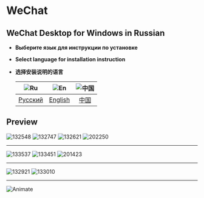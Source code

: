 # WeChat
## WeChat Desktop for Windows in Russian

- **Выберите язык для инструкции по установке**
- **Select language for installation instruction**
- **选择安装说明的语言**

    | ![Ru](https://camo.githubusercontent.com/391b57fb068c30068d206d8b5e14dab22414b7e4e2179aeaa23415ab3404b841/68747470733a2f2f756e69636f64652d7461626c652e636f6d2f692f636f756e7472792d666c6167732f72752e706e67) | ![En](https://camo.githubusercontent.com/6a14aa4dccda53ea9236ff9849bde5b0905e389fda26e7d07fb77e68b76bc2fd/68747470733a2f2f756e69636f64652d7461626c652e636f6d2f692f636f756e7472792d666c6167732f656e2e706e67) | ![中国](https://camo.githubusercontent.com/5eca8717e615fe73912fe82a1b0ca6b38133ccd08f8cde63d6822d4b8ae484bf/68747470733a2f2f756e69636f64652d7461626c652e636f6d2f692f636f756e7472792d666c6167732f636e2e706e67) |
    | :----------: |:------------:|:-----------:|
    | [Русский][1] | [English][2] |  [中国][3]  |
    
    
## Preview
![132548](https://user-images.githubusercontent.com/48417413/129444846-a5600031-3095-4c37-ba64-b8d2313840b1.png) 
![132747](https://user-images.githubusercontent.com/48417413/129444863-076ac07d-a531-43b3-ab7b-f856f89c347d.png) 
![132621](https://user-images.githubusercontent.com/48417413/129455614-b0079fb5-8b3a-4e77-8f9c-cbf9636b4e2b.png) 
![202250](https://user-images.githubusercontent.com/48417413/129455426-4a50697e-5cbf-44bb-a335-b215ddef582f.png)

----

![133537](https://user-images.githubusercontent.com/48417413/129444911-4eb3ad00-86c1-44c3-9a10-eabda72bbd27.png)
![133451](https://user-images.githubusercontent.com/48417413/129444919-a2e0ae08-d4c1-47d7-b80f-9757ea2623f0.png)
![201423](https://user-images.githubusercontent.com/48417413/129455216-d8bb2f73-b298-4fe5-9278-ec38fb6d373c.png)

----

![132921](https://user-images.githubusercontent.com/48417413/129444898-0a9fff8d-242f-42bd-a1f2-ff9b91d9c566.png) 
![133010](https://user-images.githubusercontent.com/48417413/129444900-f8da896c-e428-4c33-a173-298ed67f4b4e.png)

----

![Animate](https://user-images.githubusercontent.com/48417413/129444995-7311de92-d481-4530-881e-51714a51a88b.gif)



[1]: https://github.com/Li-Heping/WeChat/blob/main/WeChat%20-%203.3.0.115/Installation%20instructions/README-Ru.md
[2]: https://github.com/Li-Heping/WeChat/blob/main/WeChat%20-%203.3.0.115/Installation%20instructions/README-En.md
[3]: https://github.com/Li-Heping/WeChat/blob/main/WeChat%20-%203.3.0.115/Installation%20instructions/README-Cn.md
